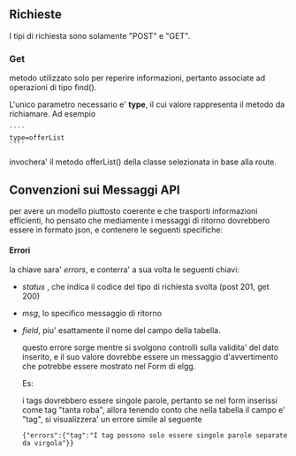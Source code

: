 ## Richieste
I tipi di richiesta sono solamente "POST" e "GET".

### Get

metodo utilizzato solo per reperire informazioni, pertanto associate ad operazioni di tipo find().

L'unico parametro necessario e' **type**, il cui valore rappresenta il metodo da richiamare. Ad esempio

    ````
    type=offerList
    ````
invochera' il metodo offerList() della classe selezionata in base alla route.

## Convenzioni sui Messaggi API

per avere un modello piuttosto coerente e che trasporti informazioni efficienti, ho pensato che mediamente i messaggi di ritorno dovrebbero essere in formato json, e contenere le seguenti specifiche:

#### Errori
la chiave sara' *errors*, e conterra' a sua volta le seguenti chiavi:

- *status* , che indica il codice del tipo di richiesta svolta (post 201, get 200)

- *msg*, lo specifico messaggio di ritorno

- *field*, piu' esattamente il nome del campo della tabella.

    questo errore sorge mentre si svolgono controlli sulla validita' del dato inserito, e il suo valore dovrebbe essere un messaggio d'avvertimento che potrebbe essere mostrato nel Form di elgg.

     Es:

    i tags dovrebbero essere singole parole, pertanto se nel form inserissi come tag "tanta roba", allora tenendo conto che nella tabella il campo e' "tag", si visualizzera' un errore simile al seguente
    ````
    {"errors":{"tag":"I tag possono solo essere singole parole separate da virgola"}}
    ````

